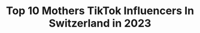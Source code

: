 ---
title: Top 10 Mothers TikTok Influencers In Switzerland in 2023
description: >-
  Find top mothers TikTok influencers in Switzerland in 2023. Most popular hashtags: #foryou #fyp #foryoupage #viral.
platform: TikTok
hits: 11
text_top: See the best TikTok accounts on inBeat.
text_bottom: Our search engine holds 11 TikTok influencers like this in Switzerland for you to pitch.
profiles:
  - username: "intothewild_ch"
    fullname: >-
      intothewild_ch
    bio: >-
      #InLoveWithSwitzerland 🇨🇭 and inspired by Mother Nature
    location: "Switzerland"
    followers: 6266
    engagement: 925
    commentsToLikes: 0.024392
    id: ckcv5jhjrp9xh0j23x6ykjk5m
    verified: false
    hashtags: "#ticino, #swiss, #brienz, #switzerlandtourism"
  - username: "david.grieder"
    fullname: >-
      DAVID GRIEDER
    bio: >-
      swiss boy just for fun
    location: "Switzerland"
    followers: 7890
    engagement: 1712
    commentsToLikes: 0.022778
    id: ckamvqdnr4vl80i78yeggztr7
    verified: false
    hashtags: "#justforfun, #swiss, #foryou, #funny"
  - username: "maijuush"
    fullname: >-
      Maijush
    bio: >-
      24 🇨🇭Swiss ☆ Inked 🖤 🏳️‍🌈🏳 LoveIsLove
    location: "Switzerland"
    followers: 22700
    engagement: 1921
    commentsToLikes: 0.014845
    id: ck8ncv247g3iv0j78qtyjav7j
    verified: false
    hashtags: "#equestrian, #4you, #horseriding, #slowmo"
  - username: "vivi__mausii"
    fullname: >-
      Vivi Schwizgebel
    bio: >-
      Snapchat: 🌸__vivi__🌸 Swiss 🇨🇭 💗 Love Life And Enjoy It ❤️
    location: "Switzerland"
    followers: 24600
    engagement: 1215
    commentsToLikes: 0.044448
    id: ckbf86968yit20j238r444yb6
    verified: false
    hashtags: "#transformation, #foryoupage, #dance, #trend"
  - username: "mrkvicaajvaric"
    fullname: >-
      MrkvicaAjvaric
    bio: >-
      I komme von Balkan in Schwiz #balkan #schweiz #integration #deutschesprache
    location: "Switzerland"
    followers: 8304
    engagement: 341
    commentsToLikes: 0.049526
    id: ckcv4z11tp25h0j23br5fvrew
    verified: false
    hashtags: "#integration, #hvala, #jugo, #standupcomedy"
  - username: "don_stupido"
    fullname: >-
      Crazy comedian
    bio: >-
      😆🤪Fun and crazyness.🤔🙄🤦‍♀️Keep smiling. 🙈😹👌👨‍👩‍👧
    location: "Switzerland"
    followers: 7781
    engagement: 432
    commentsToLikes: 0.147836
    id: ckck6lownrxpb0j23c0c58xv4
    verified: false
    hashtags: "#monday, #wive, #cat, #trump"
  - username: "globalshaperscommunity"
    fullname: >-
      GlobalShapers
    bio: >-
      We believe in a 🌎 where young people are central to lasting change.
    location: "Switzerland"
    followers: 2335
    engagement: 559
    commentsToLikes: 0.033300
    id: cka617kg3u8cd0i78031xwg20
    verified: true
    hashtags: "#coronavirus, #healthheroes, #healthyathome, #globalshapers"
  - username: "olf.memes"
    fullname: >-
      olf.memes✓
    bio: >-
      Memez for everybody
    location: "Switzerland"
    followers: 3889
    engagement: 1230
    commentsToLikes: 0.020340
    id: ckb9d6s8d09600j2399h61h69
    verified: false
    hashtags: "#viral, #makeitviral, #damn, #foryou"
  - username: "iamcreativeofficial"
    fullname: >-
      I AM CREATIVE
    bio: >-
      Sharing our DIY products and ideas ✂️ Get 10% off with TIKTOK10 🎉
    location: "Switzerland"
    followers: 9257
    engagement: 1056
    commentsToLikes: 0.009981
    id: ck81s83zsqq420j78nhczdtyo
    verified: false
    hashtags: "#doityourself, #handcrafted, #idea, #craft"
  - username: "izabel.philippa"
    fullname: >-
      Izabel Philippa
    bio: >-
      𖤥 Switzerland ✈︎ Wanderlust soul | 유 Daydreamer Instagram: @izabel.philippa
    location: "Switzerland"
    followers: 4257
    engagement: 504
    commentsToLikes: 0.022878
    id: cka62t23d1buq0i78jgw6rhin
    verified: false
    hashtags: "#foryoupage, #fy, #summermodeon, #foryou"
---